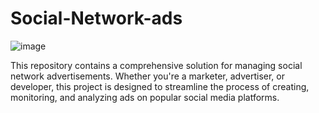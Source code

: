 # Social-Network-ads

![image](https://github.com/Tejashripatil25/Social-Network-ads/assets/124791646/d28bc77a-4e5b-445f-93dc-e23449ce6d78)

This repository contains a comprehensive solution for managing social network advertisements. Whether you're a marketer, advertiser, or developer, this project is designed to streamline the process of creating, monitoring, and analyzing ads on popular social media platforms.
